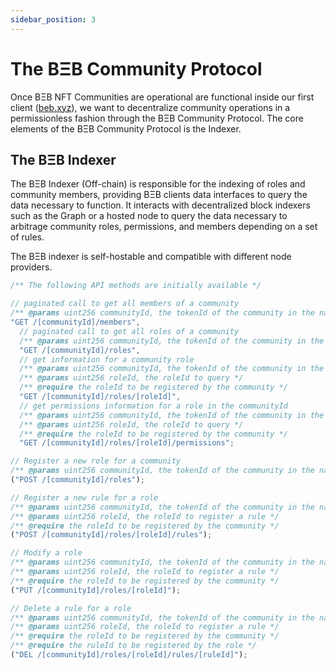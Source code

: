 ```yaml
---
sidebar_position: 3
---
```


# The BΞB Community Protocol

Once BΞB NFT Communities are operational are functional inside our first client ([beb.xyz](https://beb.xyz)), we want to decentralize community operations in a permissionless fashion through the BΞB Community Protocol. The core elements of the BΞB Community Protocol is the Indexer.

## The BΞB Indexer

The BΞB Indexer (Off-chain) is responsible for the indexing of roles and community members, providing BΞB clients data interfaces to query the data necessary to function. It interacts with decentralized block indexers such as the Graph or a hosted node to query the data necessary to arbitrage community roles, permissions, and members depending on a set of rules.

The BΞB indexer is self-hostable and compatible with different node providers.

```js
/** The following API methods are initially available */

// paginated call to get all members of a community
/** @params uint256 communityId, the tokenId of the community in the name registrar*/
"GET /[communityId]/members",
  // paginated call to get all roles of a community
  /** @params uint256 communityId, the tokenId of the community in the name registrar*/
  "GET /[communityId]/roles",
  // get information for a community role
  /** @params uint256 communityId, the tokenId of the community in the name registrar*/
  /** @params uint256 roleId, the roleId to query */
  /** @require the roleId to be registered by the community */
  "GET /[communityId]/roles/[roleId]",
  // get permissions information for a role in the communityId
  /** @params uint256 communityId, the tokenId of the community in the name registrar*/
  /** @params uint256 roleId, the roleId to query */
  /** @require the roleId to be registered by the community */
  "GET /[communityId]/roles/[roleId]/permissions";

// Register a new role for a community
/** @params uint256 communityId, the tokenId of the community in the name registrar*/
("POST /[communityId]/roles");

// Register a new rule for a role
/** @params uint256 communityId, the tokenId of the community in the name registrar*/
/** @params uint256 roleId, the roleId to register a rule */
/** @require the roleId to be registered by the community */
("POST /[communityId]/roles/[roleId]/rules");

// Modify a role
/** @params uint256 communityId, the tokenId of the community in the name registrar*/
/** @params uint256 roleId, the roleId to register a rule */
/** @require the roleId to be registered by the community */
("PUT /[communityId]/roles/[roleId]");

// Delete a rule for a role
/** @params uint256 communityId, the tokenId of the community in the name registrar*/
/** @params uint256 roleId, the roleId to register a rule */
/** @require the roleId to be registered by the community */
/** @require the ruleId to be registered by the role */
("DEL /[communityId]/roles/[roleId]/rules/[ruleId]");
```
